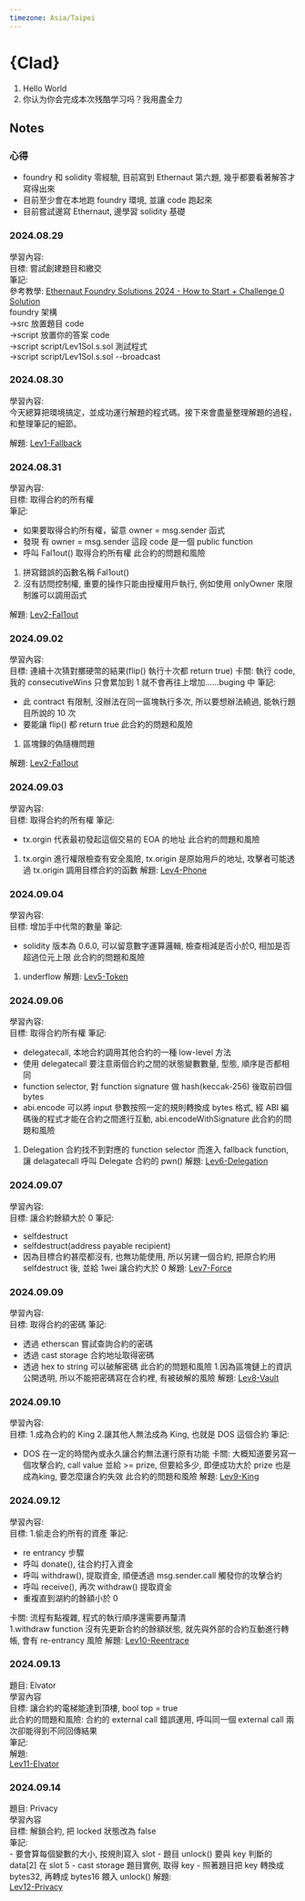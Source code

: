 ```yaml
---
timezone: Asia/Taipei
---
```


# {Clad}

1. Hello World
2. 你认为你会完成本次残酷学习吗？我用盡全力

## Notes

<!-- Content_START -->

### 心得
- foundry 和 solidity 零經驗, 目前寫到 Ethernaut 第六題, 幾乎都要看著解答才寫得出來
- 目前至少會在本地跑 foundry 環境, 並讓 code 跑起來
- 目前嘗試邊寫 Ethernaut, 邊學習 solidity 基礎

### 2024.08.29
學習內容:  
目標: 嘗試創建題目和繳交  
筆記:  
  參考教學: [Ethernaut Foundry Solutions 2024 - How to Start + Challenge 0 Solution](https://www.youtube.com/watch?v=UWy-CcnulCA&t=1406s)  
  foundry 架構  
  ->src 放置題目 code  
  ->script 放置你的答案 code  
  ->script script/Lev1Sol.s.sol 測試程式  
  ->script script/Lev1Sol.s.sol --broadcast  
  
### 2024.08.30
學習內容:  
今天總算把環境搞定，並成功運行解題的程式碼。接下來會盡量整理解題的過程，和整理筆記的細節。  

解題:
  [Lev1-Fallback](./Writeup/Clad/script/Lev1Sol.s.sol)

### 2024.08.31
學習內容:  
目標: 取得合約的所有權  
筆記:   
  - 如果要取得合約所有權，留意 owner = msg.sender 函式
  - 發現 有 owner = msg.sender 這段 code 是一個 public function
  - 呼叫 Fal1out() 取得合約所有權
此合約的問題和風險
  1. 拼寫錯誤的函數名稱 Fal1out()
  2. 沒有訪問控制權, 重要的操作只能由授權用戶執行, 例如使用 onlyOwner 來限制誰可以調用函式
       
解題:
  [Lev2-Fal1out](./Writeup/Clad/script/Lev2Sol.s.sol)

### 2024.09.02
學習內容:  
目標: 連續十次猜對擲硬幣的結果(flip() 執行十次都 return true)
卡關: 執行 code, 我的 consecutiveWins 只會累加到 1 就不會再往上增加......buging 中
筆記:   
  - 此 contract 有限制, 沒辦法在同一區塊執行多次, 所以要想辦法繞過, 能執行題目所說的 10 次
  - 要能讓 flip() 都 return true
此合約的問題和風險
  1. 區塊鍊的偽隨機問題
       
解題:
  [Lev2-Fal1out](./Writeup/Clad/script/Lev3Sol.s.sol)

### 2024.09.03
學習內容:  
目標: 取得合約的所有權
筆記:   
  - tx.orgin 代表最初發起這個交易的 EOA 的地址 
此合約的問題和風險
  1. tx.orgin 進行權限檢查有安全風險, tx.origin 是原始用戶的地址, 攻擊者可能透過 tx.origin 調用目標合約的函數
解題:
  [Lev4-Phone](./Writeup/Clad/script/Lev4Sol.s.sol)

### 2024.09.04
學習內容:  
目標: 增加手中代幣的數量
筆記:   
  -  solidity 版本為 0.6.0, 可以留意數字運算邏輯, 檢查相減是否小於0, 相加是否超過位元上限
此合約的問題和風險
  1. underflow
解題:
  [Lev5-Token](./Writeup/Clad/script/Lev5Sol.s.sol)

### 2024.09.06
學習內容:  
目標: 取得合約所有權
筆記:   
  - delegatecall, 本地合約調用其他合約的一種 low-level 方法
  - 使用 delegatecall 要注意兩個合約之間的狀態變數數量, 型態, 順序是否都相同
  - function selector, 對 function signature 做 hash(keccak-256) 後取前四個 bytes
  - abi.encode 可以將 input 參數按照一定的規則轉換成 bytes 格式, 經 ABI 編碼後的程式才能在合約之間進行互動, abi.encodeWithSignature
此合約的問題和風險
  1. Delegation 合約找不到對應的 function selector 而進入 fallback function, 讓 delagatecall 呼叫 Delegate 合約的 pwn()
解題:
  [Lev6-Delegation](./Writeup/Clad/script/Lev6Sol.s.sol)

### 2024.09.07
學習內容:  
目標: 讓合約餘額大於 0
筆記:   
  - selfdestruct
  - selfdestruct(address payable recipient)
  - 因為目標合約甚麼都沒有, 也無功能使用, 所以另建一個合約, 把原合約用 selfdestruct 後, 並給 1wei 讓合約大於 0
解題:
  [Lev7-Force](./Writeup/Clad/script/Lev7Sol.s.sol)

### 2024.09.09
學習內容:  
目標: 取得合約的密碼
筆記:   
  - 透過 etherscan 嘗試查詢合約的密碼
  - 透過 cast storage 合約地址取得密碼
  - 透過 hex to string 可以破解密碼
此合約的問題和風險
  1.因為區塊鏈上的資訊公開透明, 所以不能把密碼寫在合約裡, 有被破解的風險
解題:
  [Lev8-Vault](./Writeup/Clad/script/Lev8Sol.s.sol)

### 2024.09.10
學習內容:  
目標: 1.成為合約的 King 2.讓其他人無法成為 King, 也就是 DOS 這個合約
筆記:   
  - DOS 在一定的時間內或永久讓合約無法運行原有功能
卡關: 大概知道要另寫一個攻擊合約, call value 並給 >= prize, 但要給多少, 即便成功大於 prize 也是成為king, 要怎麼讓合約失效
此合約的問題和風險
解題:
  [Lev9-King](./Writeup/Clad/script/Lev9Sol.s.sol)

### 2024.09.12
學習內容:  
目標: 1.偷走合約所有的資產
筆記:   
  - re entrancy 步驟
  - 呼叫 donate(), 往合約打入資金
  - 呼叫 withdraw(), 提取資金, 順便透過 msg.sender.call 觸發你的攻擊合約
  - 呼叫 receive(), 再次 withdraw() 提取資金
  - 重複直到湖約的餘額小於 0
    
卡關: 流程有點複雜, 程式的執行順序還需要再釐清  
  1.withdraw function 沒有先更新合約的餘額狀態, 就先與外部的合約互動進行轉帳, 會有 re-entrancy 風險
解題:
  [Lev10-Reentrace](./Writeup/Clad/script/Lev10Sol.s.sol)

### 2024.09.13
題目: Elvator  
學習內容  
目標: 讓合約的電梯能達到頂樓, bool top = true  
此合約的問題和風險: 合約的 external call 錯誤運用, 呼叫同一個 external call 兩次卻能得到不同回傳結果  
筆記:     
解題:  
  [Lev11-Elvator](./Writeup/Clad/script/Lev11Sol.s.sol)

### 2024.09.14
題目: Privacy    
學習內容      
目標: 解鎖合約, 把 locked 狀態改為 false  
筆記:     
    - 要會算每個變數的大小, 按規則寫入 slot
    - 題目 unlock() 要與 key 判斷的 data[2] 在 slot 5
    - cast storage 題目實例, 取得 key
    - 照著題目把 key 轉換成 bytes32, 再轉成 bytes16 餵入 unlock()
解題:  
  [Lev12-Privacy](./Writeup/Clad/script/Lev12Sol.s.sol)  
<!-- Content_END -->
